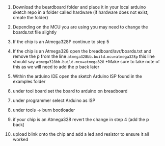 1. Download the beardboard folder and place it in your local arduino sketch repo in a folder called hardware (if hardware does not exist, create the folder)
2. Depending on the MCU you are using you may need to change the boards.txt file slightly
3. If the chip is an Atmega328P continue to step 5
4. If the chip is an Atmega328 open the breadboard/avr/boards.txt and remove the p from the line 
`atmega328bb.build.mcu=atmega328p`
this line should say 
`atmega328bb.build.mcu=atmega328` *Make sure to take note of this as we will need to add the p back later

5. Within the arduino IDE open the sketch Arduino ISP found in the examples folder
6. under tool board set the board to arduino on breadboard
7. under programmer select Arduino as ISP
8. under tools -> burn bootloader
9. if your chip is an Atmega328 revert the change in step 4 (add the p back)
10. upload blink onto the chip and add a led and resistor to ensure it all worked
